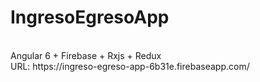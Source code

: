 # IngresoEgresoApp

<br />
Angular 6 + Firebase + Rxjs + Redux
<br />
URL: https://ingreso-egreso-app-6b31e.firebaseapp.com/